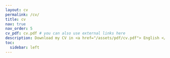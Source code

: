 ```yaml
---
layout: cv
permalink: /cv/
title: cv
nav: true
nav_order: 5
cv_pdf: cv.pdf # you can also use external links here
description: Download my CV in <a href="/assets/pdf/cv.pdf"> English </a> or <a href="/assets/pdf/cv_ita.pdf"> Italian </a>.
toc:
  sidebar: left
---
```



